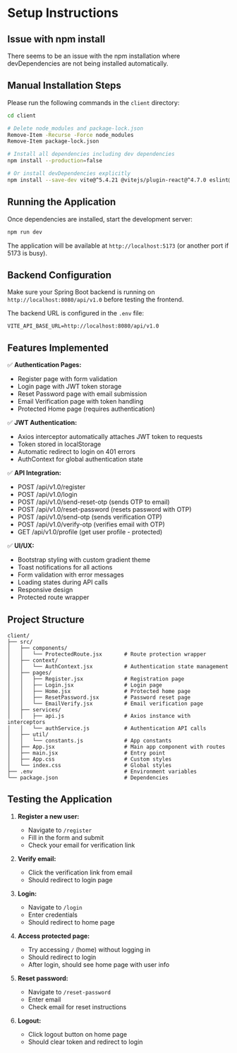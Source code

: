# Setup Instructions

## Issue with npm install

There seems to be an issue with the npm installation where devDependencies are not being installed automatically. 

## Manual Installation Steps

Please run the following commands in the `client` directory:

```bash
cd client

# Delete node_modules and package-lock.json
Remove-Item -Recurse -Force node_modules
Remove-Item package-lock.json

# Install all dependencies including dev dependencies
npm install --production=false

# Or install devDependencies explicitly
npm install --save-dev vite@^5.4.21 @vitejs/plugin-react@^4.7.0 eslint@^9.36.0 @eslint/js@^9.36.0 @types/react@^19.1.16 @types/react-dom@^19.1.9 eslint-plugin-react-hooks@^5.2.0 eslint-plugin-react-refresh@^0.4.22 globals@^16.4.0
```

## Running the Application

Once dependencies are installed, start the development server:

```bash
npm run dev
```

The application will be available at `http://localhost:5173` (or another port if 5173 is busy).

## Backend Configuration

Make sure your Spring Boot backend is running on `http://localhost:8080/api/v1.0` before testing the frontend.

The backend URL is configured in the `.env` file:
```
VITE_API_BASE_URL=http://localhost:8080/api/v1.0
```

## Features Implemented

✅ **Authentication Pages:**
- Register page with form validation
- Login page with JWT token storage
- Reset Password page with email submission
- Email Verification page with token handling
- Protected Home page (requires authentication)

✅ **JWT Authentication:**
- Axios interceptor automatically attaches JWT token to requests
- Token stored in localStorage
- Automatic redirect to login on 401 errors
- AuthContext for global authentication state

✅ **API Integration:**
- POST /api/v1.0/register
- POST /api/v1.0/login
- POST /api/v1.0/send-reset-otp (sends OTP to email)
- POST /api/v1.0/reset-password (resets password with OTP)
- POST /api/v1.0/send-otp (sends verification OTP)
- POST /api/v1.0/verify-otp (verifies email with OTP)
- GET /api/v1.0/profile (get user profile - protected)

✅ **UI/UX:**
- Bootstrap styling with custom gradient theme
- Toast notifications for all actions
- Form validation with error messages
- Loading states during API calls
- Responsive design
- Protected route wrapper

## Project Structure

```
client/
├── src/
│   ├── components/
│   │   └── ProtectedRoute.jsx       # Route protection wrapper
│   ├── context/
│   │   └── AuthContext.jsx          # Authentication state management
│   ├── pages/
│   │   ├── Register.jsx             # Registration page
│   │   ├── Login.jsx                # Login page
│   │   ├── Home.jsx                 # Protected home page
│   │   ├── ResetPassword.jsx        # Password reset page
│   │   └── EmailVerify.jsx          # Email verification page
│   ├── services/
│   │   ├── api.js                   # Axios instance with interceptors
│   │   └── authService.js           # Authentication API calls
│   ├── util/
│   │   └── constants.js             # App constants
│   ├── App.jsx                      # Main app component with routes
│   ├── main.jsx                     # Entry point
│   ├── App.css                      # Custom styles
│   └── index.css                    # Global styles
├── .env                             # Environment variables
└── package.json                     # Dependencies
```

## Testing the Application

1. **Register a new user:**
   - Navigate to `/register`
   - Fill in the form and submit
   - Check your email for verification link

2. **Verify email:**
   - Click the verification link from email
   - Should redirect to login page

3. **Login:**
   - Navigate to `/login`
   - Enter credentials
   - Should redirect to home page

4. **Access protected page:**
   - Try accessing `/` (home) without logging in
   - Should redirect to login
   - After login, should see home page with user info

5. **Reset password:**
   - Navigate to `/reset-password`
   - Enter email
   - Check email for reset instructions

6. **Logout:**
   - Click logout button on home page
   - Should clear token and redirect to login